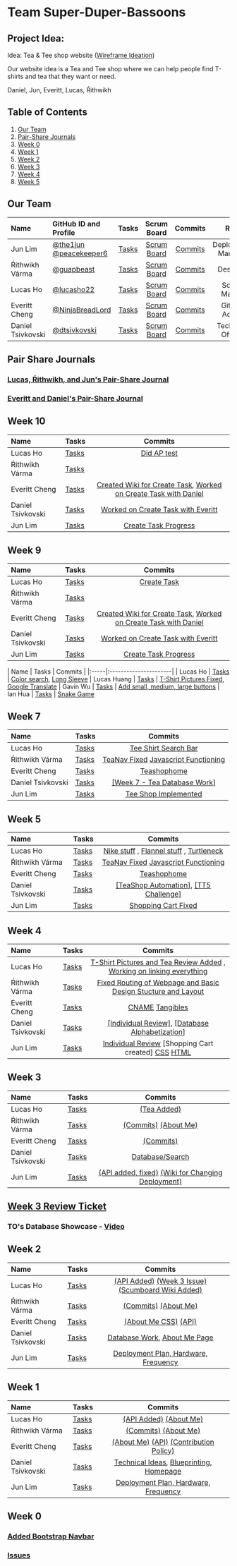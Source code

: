 # Team Super-Duper-Bassoons
## Project Idea: 
Idea: Tea & Tee shop website ([Wireframe Ideation](https://github.com/NinjaBreadLord/super-duper-bassoons/issues/10))

Our website idea is a Tea and Tee shop where we can help people find T-shirts and tea that they want or need.

Daniel, Jun, Everitt, Lucas, Ŕithwikh 

## Table of Contents

1. [Our Team](https://github.com/NinjaBreadLord/super-duper-bassoons/blob/main/README.md#our-team)
2. [Pair-Share Journals](https://github.com/NinjaBreadLord/super-duper-bassoons/blob/main/README.md#pair-share-journals)
3. [Week 0](https://github.com/NinjaBreadLord/super-duper-bassoons/blob/main/README.md#week-0)
4. [Week 1](https://github.com/NinjaBreadLord/super-duper-bassoons/blob/main/README.md#week-1)
5. [Week 2](https://github.com/NinjaBreadLord/super-duper-bassoons/blob/main/README.md#week-2)
6. [Week 3](https://github.com/NinjaBreadLord/super-duper-bassoons/blob/main/README.md#week-3)
7. [Week 4](https://github.com/NinjaBreadLord/super-duper-bassoons/blob/main/README.md#week-4)
8. [Week 5](https://github.com/NinjaBreadLord/super-duper-bassoons/blob/main/README.md#week-5)


## Our Team

| Name | GitHub ID and Profile | Tasks | Scrum Board | Commits | Role | 
|:-----|:----------------------|:-----:|:-----------:|:-------:|:-------:|
| Jun Lim | [@the1jun](https://github.com/the1jun) [@peacekeeper6](https://github.com/peacekeeper6)| [Tasks](https://github.com/NinjaBreadLord/super-duper-bassoons/issues/assigned/the1jun) |[Scrum Board](https://github.com/NinjaBreadLord/super-duper-bassoons/projects/1) | [Commits](https://github.com/NinjaBreadLord/super-duper-bassoons/commits?author=peacekeeper6) | Deployment Manager
| Ŕithwikh Várma| [@guapbeast](https://github.com/guapbeast) | [Tasks](https://github.com/NinjaBreadLord/super-duper-bassoons/issues/assigned/guapbeast) |[Scrum Board](https://github.com/NinjaBreadLord/super-duper-bassoons/projects/1) | [Commits](https://github.com/NinjaBreadLord/super-duper-bassoons/commits?author=guapbeast) | Designer
| Lucas Ho | [@lucasho22](https://github.com/lucasho22) | [Tasks](https://github.com/NinjaBreadLord/super-duper-bassoons/issues/assigned/lucasho22) |[Scrum Board](https://github.com/NinjaBreadLord/super-duper-bassoons/projects/1) |[Commits](https://github.com/NinjaBreadLord/super-duper-bassoons/commits?author=lucasho22) | Scrum Master
| Everitt Cheng | [@NinjaBreadLord](https://github.com/NinjaBreadLord) | [Tasks](https://github.com/NinjaBreadLord/super-duper-bassoons/issues/assigned/NinjaBreadLord) |[Scrum Board](https://github.com/NinjaBreadLord/super-duper-bassoons/projects/1) |[Commits](https://github.com/NinjaBreadLord/super-duper-bassoons/commits?author=NinjaBreadLord)| GitHub Admin
| Daniel Tsivkovski | [@dtsivkovski](https://github.com/dtsivkovski) | [Tasks](https://github.com/NinjaBreadLord/super-duper-bassoons/issues/assigned/dtsivkovski) |[Scrum Board](https://github.com/NinjaBreadLord/super-duper-bassoons/projects/1?card_filter_query=assignee%3Adtsivkovski) |[Commits](https://github.com/NinjaBreadLord/super-duper-bassoons/commits?author=dtsivkovski) | Technical Officer 
## Pair Share Journals
### [Lucas, Ŕithwikh, and Jun's Pair-Share Journal](https://docs.google.com/document/d/1Mo2Scc3NmkeTiWN-pLBPexrsBTjY5X0mqlTHWC0ClTM/edit?usp=sharing)
### [Everitt and Daniel's Pair-Share Journal](https://docs.google.com/document/d/1PeEx1YdkPbe1ykQ0fboJnTnEJBK2chOiKaOZaK73VcM/edit#)

## Week 10

| Name | Tasks | Commits |
|:-----|:----------------------|:-----:|
| Lucas Ho | [Tasks](https://github.com/NinjaBreadLord/super-duper-bassoons/issues/54) | [Did AP test](https://docs.google.com/document/d/1iR2OKvWtNagkbd603NGcXlqQzrobUhtZIzv0gTEQtfg/edit) | [5.1-5.6 Notes](https://docs.google.com/document/d/1b_ho32jFODjsIXRHjucPzrC-9dHAH_4xOm8bm_MJao4/edit)
| Ŕithwikh Várma | [Tasks](https://github.com/NinjaBreadLord/super-duper-bassoons/issues/54) | 
| Everitt Cheng | [Tasks](https://github.com/NinjaBreadLord/super-duper-bassoons/issues/54)  | [Created Wiki for Create Task](https://github.com/NinjaBreadLord/super-duper-bassoons/commit/05d378db585e4a81c46b99672c77d57562fafe53), [Worked on Create Task with Daniel](https://github.com/NinjaBreadLord/super-duper-bassoons/commit/b37abd3232451fdce0115de8d8643f5fc958fc8e)|
| Daniel Tsivkovski | [Tasks](https://github.com/NinjaBreadLord/super-duper-bassoons/issues/54) | [Worked on Create Task with Everitt](https://github.com/NinjaBreadLord/super-duper-bassoons/wiki/Daniel-Tsivkovski-and-Everitt-Cheng-Create-Task)
| Jun Lim | [Tasks](https://github.com/NinjaBreadLord/super-duper-bassoons/issues/54) | [Create Task Progress](https://github.com/NinjaBreadLord/super-duper-bassoons/commit/56e03b960eae1b35a0465b4208266aa252b756a2)

## Week 9

| Name | Tasks | Commits |
|:-----|:----------------------|:-----:|
| Lucas Ho | [Tasks](https://github.com/NinjaBreadLord/super-duper-bassoons/issues/54) | [Create Task](https://github.com/NinjaBreadLord/super-duper-bassoons/commit/96754554f23d7b81338d7a2f3a2b0c855ee1d87d)
| Ŕithwikh Várma | [Tasks](https://github.com/NinjaBreadLord/super-duper-bassoons/issues/54) | 
| Everitt Cheng | [Tasks](https://github.com/NinjaBreadLord/super-duper-bassoons/issues/54)  | [Created Wiki for Create Task](https://github.com/NinjaBreadLord/super-duper-bassoons/commit/05d378db585e4a81c46b99672c77d57562fafe53), [Worked on Create Task with Daniel](https://github.com/NinjaBreadLord/super-duper-bassoons/commit/b37abd3232451fdce0115de8d8643f5fc958fc8e)|
| Daniel Tsivkovski | [Tasks](https://github.com/NinjaBreadLord/super-duper-bassoons/issues/54) | [Worked on Create Task with Everitt](https://github.com/NinjaBreadLord/super-duper-bassoons/wiki/Daniel-Tsivkovski-and-Everitt-Cheng-Create-Task)
| Jun Lim | [Tasks](https://github.com/NinjaBreadLord/super-duper-bassoons/issues/54) | [Create Task Progress](https://github.com/NinjaBreadLord/super-duper-bassoons/commit/56e03b960eae1b35a0465b4208266aa252b756a2)

| Name | Tasks | Commits |
|:-----|:----------------------|
| Lucas Ho | [Tasks](https://github.com/NinjaBreadLord/super-duper-bassoons/issues/53) | [Color search](https://github.com/NinjaBreadLord/super-duper-bassoons/commit/ec3c4b9f414da763cf128b563e6a498379a6ca4a), [Long Sleeve](https://github.com/NinjaBreadLord/super-duper-bassoons/commit/42230a2037448ee6a33ae12108efa2470c47bce2)
| Lucas Huang | [Tasks](https://github.com/NinjaBreadLord/super-duper-bassoons/issues/53) | [T-Shirt Pictures Fixed](https://github.com/NinjaBreadLord/super-duper-bassoons/commit/70471f31391fe3c1261a423683ea4cc098bb1aa2), [Google Translate](https://github.com/NinjaBreadLord/super-duper-bassoons/commit/b19e43c565d7907bd3459b91e1440a5e97ee757b)
| Gavin Wu | [Tasks](https://github.com/NinjaBreadLord/super-duper-bassoons/issues/53)  | [Add small, medium, large buttons](https://github.com/NinjaBreadLord/super-duper-bassoons/commit/04c8d1e18f770e7df340670e378ff6a448f6fa32)
| Ian Hua | [Tasks](https://github.com/NinjaBreadLord/super-duper-bassoons/issues/53) | [Snake Game](https://github.com/NinjaBreadLord/super-duper-bassoons/commit/41380bf9c1aab23f876ec0bc9d00437d258b1038)

## Week 7

| Name | Tasks | Commits |
|:-----|:----------------------|:-----:|
| Lucas Ho | [Tasks](https://github.com/NinjaBreadLord/super-duper-bassoons/issues/51) | [Tee Shirt Search Bar](https://github.com/NinjaBreadLord/super-duper-bassoons/commit/51462fc0c2994aa6eedf29db70fce6839bcedaa8) 
| Ŕithwikh Várma | [Tasks](https://github.com/NinjaBreadLord/super-duper-bassoons/issues/51) | [TeaNav Fixed](https://github.com/NinjaBreadLord/super-duper-bassoons/commit/ca4e84cac8556953a12968fc380f3605226d9d54) [Javascript Functioning](https://github.com/NinjaBreadLord/super-duper-bassoons/commit/ab4cfa3d9d3651a3cf665847779505a5313a5fb2)
| Everitt Cheng | [Tasks](https://github.com/NinjaBreadLord/super-duper-bassoons/issues/51)  | [Teashophome](https://github.com/NinjaBreadLord/super-duper-bassoons/commit/b7f1b2b4606aee3c0d2cf5b8d0aee33747422558)
| Daniel Tsivkovski | [Tasks](https://github.com/NinjaBreadLord/super-duper-bassoons/issues/51) | [[Week 7 - Tea Database Work]](https://github.com/NinjaBreadLord/super-duper-bassoons/issues/50)
| Jun Lim | [Tasks](https://github.com/NinjaBreadLord/super-duper-bassoons/issues/51) | [Tee Shop Implemented](https://github.com/NinjaBreadLord/super-duper-bassoons/commit/1e65d423900bdd580822a7218e5c9ad2d50e8498)

## Week 5

| Name | Tasks | Commits |
|:-----|:----------------------|:-----:|
| Lucas Ho | [Tasks](https://github.com/NinjaBreadLord/super-duper-bassoons/issues/47) | [Nike stuff](https://github.com/NinjaBreadLord/super-duper-bassoons/commit/e492eb0672182c4c1ff8f0dc88b9cf524ff35041) , [Flannel stuff](https://github.com/NinjaBreadLord/super-duper-bassoons/commit/e7fedb6d391e2033830e6ed6712493fa0df702c8) , [Turtleneck](https://github.com/NinjaBreadLord/super-duper-bassoons/commit/d3b17f568ec5ba4f21144ddcbd30f21a4d0c1aa0)
| Ŕithwikh Várma | [Tasks](https://github.com/NinjaBreadLord/super-duper-bassoons/issues/47) | [TeaNav Fixed](https://github.com/NinjaBreadLord/super-duper-bassoons/commit/ca4e84cac8556953a12968fc380f3605226d9d54) [Javascript Functioning](https://github.com/NinjaBreadLord/super-duper-bassoons/commit/ab4cfa3d9d3651a3cf665847779505a5313a5fb2)
| Everitt Cheng | [Tasks](https://github.com/NinjaBreadLord/super-duper-bassoons/issues/47)  | [Teashophome](https://github.com/NinjaBreadLord/super-duper-bassoons/commit/b7f1b2b4606aee3c0d2cf5b8d0aee33747422558)
| Daniel Tsivkovski | [Tasks](https://github.com/NinjaBreadLord/super-duper-bassoons/issues/47) | [[TeaShop Automation]](https://github.com/NinjaBreadLord/super-duper-bassoons/issues/46), [[TT5 Challenge]](https://github.com/NinjaBreadLord/super-duper-bassoons/blob/main/techtalks/TT5/danielevenoddprime.py)
| Jun Lim | [Tasks](https://github.com/NinjaBreadLord/super-duper-bassoons/issues/47) | [Shopping Cart Fixed](https://github.com/NinjaBreadLord/super-duper-bassoons/commit/2f1ba71c05ca1a17607b8b60b811bef64b5fe65f)

## Week 4

| Name | Tasks | Commits |
|:-----|:----------------------|:-----:|
| Lucas Ho | [Tasks](https://github.com/NinjaBreadLord/super-duper-bassoons/issues/37) | [T-Shirt Pictures and Tea Review Added](https://github.com/NinjaBreadLord/super-duper-bassoons/commit/2f2830cb31efb9519be03566d3d787359c0a049a) , [Working on linking everything](https://github.com/NinjaBreadLord/super-duper-bassoons/commit/357ff70ce4064cc4f8e2d30e9a2a900724da73bf) |
| Ŕithwikh Várma | [Tasks](https://github.com/NinjaBreadLord/super-duper-bassoons/issues/37) | [Fixed Routing of Webpage and Basic Design Stucture and Layout](https://github.com/NinjaBreadLord/super-duper-bassoons/commit/b4734501484a34a68a57cac094ef4fc0eaf682a9)
| Everitt Cheng | [Tasks](https://github.com/NinjaBreadLord/super-duper-bassoons/issues/37)  | [CNAME](https://github.com/NinjaBreadLord/super-duper-bassoons/commit/ff2b0e8890e4a8d7c90e3ad85cda8aea411a8c75) [Tangibles](https://github.com/NinjaBreadLord/super-duper-bassoons/commit/f17c8327432527ed7b0bd8c5f7431da268987b4b) |
| Daniel Tsivkovski | [Tasks](https://github.com/NinjaBreadLord/super-duper-bassoons/issues/37) | [[Individual Review]](https://github.com/NinjaBreadLord/super-duper-bassoons/issues/39), [[Database Alphabetization]](https://github.com/NinjaBreadLord/super-duper-bassoons/issues/38) |
| Jun Lim | [Tasks](https://github.com/NinjaBreadLord/super-duper-bassoons/issues/37) | [Individual Review](https://github.com/NinjaBreadLord/super-duper-bassoons/issues/44) [Shopping Cart created] [CSS](https://github.com/NinjaBreadLord/super-duper-bassoons/commit/2d2d9ec9005552f4659eff23466159d89fefa4f4) [HTML](https://github.com/NinjaBreadLord/super-duper-bassoons/commit/e3ad9e571e7d95428ba1d44c87058dfe3527a31c)

## Week 3

| Name | Tasks | Commits |
|:-----|:----------------------|:-----:|
| Lucas Ho | [Tasks](https://github.com/NinjaBreadLord/super-duper-bassoons/issues/30) | [(Tea Added)](https://github.com/NinjaBreadLord/super-duper-bassoons/commit/1274863fc8aebb3e09462922995d490af760b93e) |
| Ŕithwikh Várma | [Tasks](https://github.com/NinjaBreadLord/super-duper-bassoons/issues/30) | [(Commits)]() [(About Me)]() |
| Everitt Cheng | [Tasks](https://github.com/NinjaBreadLord/super-duper-bassoons/issues/30)  | [(Commits)](https://github.com/NinjaBreadLord/super-duper-bassoons/commit/75cb9698d269f4a1059e88845f5d5444d753bb0c)
| Daniel Tsivkovski | [Tasks](https://github.com/NinjaBreadLord/super-duper-bassoons/issues/30) | [Database/Search](https://github.com/NinjaBreadLord/super-duper-bassoons/issues/16) | 
| Jun Lim | [Tasks](https://github.com/NinjaBreadLord/super-duper-bassoons/issues/30) | [(API added, fixed)](https://github.com/NinjaBreadLord/super-duper-bassoons/commit/b6e1db4a1300c04cfee47fbe4dc8a14855c245da) [(Wiki for Changing Deployment)](https://github.com/NinjaBreadLord/super-duper-bassoons/wiki/Deployment-Changes)

## [Week 3 Review Ticket](https://github.com/NinjaBreadLord/super-duper-bassoons/issues/36) ##

### TO's Database Showcase - [Video](https://youtu.be/AwvhSIHtR_k)

## Week 2

| Name | Tasks | Commits |
|:-----|:----------------------|:-----:|
| Lucas Ho | [Tasks](https://github.com/NinjaBreadLord/super-duper-bassoons/issues/29) | [(API Added)](https://github.com/NinjaBreadLord/super-duper-bassoons/commit/f9adb3d283d4ce5335e55cffdef32c545a907349) [(Week 3 Issue)](https://github.com/NinjaBreadLord/super-duper-bassoons/issues/30) [(Scumboard Wiki Added)](https://github.com/NinjaBreadLord/super-duper-bassoons/wiki/Policies)
| Ŕithwikh Várma | [Tasks](https://github.com/NinjaBreadLord/super-duper-bassoons/issues/29) | [(Commits)]() [(About Me)]()
| Everitt Cheng | [Tasks](https://github.com/NinjaBreadLord/super-duper-bassoons/issues/29) | [(About Me CSS)](https://github.com/NinjaBreadLord/super-duper-bassoons/commit/ade72f71fb7aa00310a0483e9bd9953d2954c69e) [(API)](https://github.com/NinjaBreadLord/super-duper-bassoons/commit/6b01710e604764fa5075a2116a362b505437efd1)
| Daniel Tsivkovski | [Tasks](https://github.com/NinjaBreadLord/super-duper-bassoons/issues/29) | [Database Work](https://github.com/NinjaBreadLord/super-duper-bassoons/issues/16), [About Me Page](https://github.com/NinjaBreadLord/super-duper-bassoons/commit/b657206d8b921409aa8e5813b378c347bed865bb#diff-a7e790a1e1a021c8902b4a6d1e541015d29cd110a222e0cfcd6abaed6edd25a3) |
| Jun Lim | [Tasks](https://github.com/NinjaBreadLord/super-duper-bassoons/issues/29) | [Deployment Plan, Hardware, Frequency]()

## Week 1

| Name | Tasks | Commits |
|:-----|:----------------------|:-----:|
| Lucas Ho | [Tasks](https://github.com/NinjaBreadLord/super-duper-bassoons/issues/12) | [(API Added)](https://github.com/NinjaBreadLord/super-duper-bassoons/commit/f9adb3d283d4ce5335e55cffdef32c545a907349) [(About Me)](https://github.com/NinjaBreadLord/super-duper-bassoons/commit/c9cf04ae0e95003f23eb979579e476ae124e9e14)
| Ŕithwikh Várma | [Tasks](https://github.com/NinjaBreadLord/super-duper-bassoons/issues/12) | [(Commits)](https://github.com/NinjaBreadLord/super-duper-bassoons/commit/a2101b03ab5bb914c35902a4170890920d709b3b) [(About Me)](https://github.com/NinjaBreadLord/super-duper-bassoons/commit/47f2ff9965e13947720e41f3a14961caaca88bf7)
| Everitt Cheng | [Tasks](https://github.com/NinjaBreadLord/super-duper-bassoons/issues/12) | [(About Me)](https://github.com/NinjaBreadLord/super-duper-bassoons/commit/a24cba90f7f80978ddde601bc793ac94cce97761) [(API)](https://github.com/NinjaBreadLord/super-duper-bassoons/commit/87ff1723c80cc33895f7d8c0df7bb05efc45d97c) [(Contribution Policy)](https://github.com/NinjaBreadLord/super-duper-bassoons/wiki/Policies#contribution-policy)
| Daniel Tsivkovski | [Tasks](https://github.com/NinjaBreadLord/super-duper-bassoons/issues/12) | [Technical Ideas](https://github.com/NinjaBreadLord/super-duper-bassoons/issues/14), [Blueprinting](https://github.com/NinjaBreadLord/super-duper-bassoons/issues/11), [Homepage](https://github.com/NinjaBreadLord/super-duper-bassoons/issues/9) |
| Jun Lim | [Tasks](https://github.com/NinjaBreadLord/super-duper-bassoons/issues/12) | [Deployment Plan, Hardware, Frequency](https://github.com/NinjaBreadLord/super-duper-bassoons/wiki/Deployment-Plan)

## Week 0
### [Added Bootstrap Navbar](https://github.com/NinjaBreadLord/super-duper-bassoons/issues/2)
### [Issues](https://github.com/NinjaBreadLord/super-duper-bassoons/issues)

